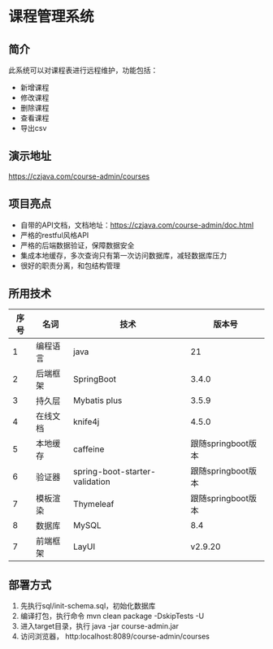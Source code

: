 # 课程管理系统

## 简介
此系统可以对课程表进行远程维护，功能包括：

- 新增课程
- 修改课程
- 删除课程
- 查看课程
- 导出csv

## 演示地址
https://czjava.com/course-admin/courses

## 项目亮点
- 自带的API文档，文档地址：https://czjava.com/course-admin/doc.html
- 严格的restful风格API
- 严格的后端数据验证，保障数据安全
- 集成本地缓存，多次查询只有第一次访问数据库，减轻数据库压力
- 很好的职责分离，和包结构管理

## 所用技术
| 序号 | 名词   | 技术                             | 版本号            |
|----|------|--------------------------------|----------------|
| 1  | 编程语言 | java                           | 21             |
| 2  | 后端框架 | SpringBoot                     | 3.4.0          |
| 3  | 持久层  | Mybatis plus                   | 3.5.9          |
| 4  | 在线文档 | knife4j                        | 4.5.0          |
| 5  | 本地缓存 | caffeine                       | 跟随springboot版本 |
| 6  | 验证器  | spring-boot-starter-validation | 跟随springboot版本 |
| 7  | 模板渲染 | Thymeleaf                      | 跟随springboot版本 |
| 8  | 数据库  | MySQL                          | 8.4            |
| 7  | 前端框架 | LayUI                          | v2.9.20        |

## 部署方式
1. 先执行sql/init-schema.sql，初始化数据库
2. 编译打包，执行命令 mvn clean package -DskipTests -U
3. 进入target目录，执行 java -jar course-admin.jar
4. 访问浏览器， http:localhost:8089/course-admin/courses


